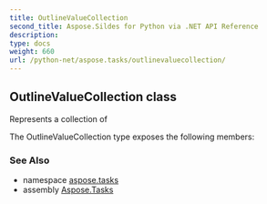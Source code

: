 ```yaml
---
title: OutlineValueCollection
second_title: Aspose.Sildes for Python via .NET API Reference
description: 
type: docs
weight: 660
url: /python-net/aspose.tasks/outlinevaluecollection/
---
```


## OutlineValueCollection class

Represents a collection of

The OutlineValueCollection type exposes the following members:

### See Also

* namespace [aspose.tasks](/python-net/aspose.tasks/)
* assembly [Aspose.Tasks](/tasks/python-net/)

